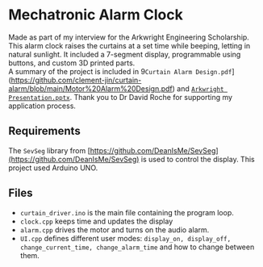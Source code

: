 # Mechatronic Alarm Clock
Made as part of my interview for the Arkwright Engineering Scholarship. \
This alarm clock raises the curtains at a set time while beeping, letting in natural sunlight. It included a 7-segment display, programmable using buttons, and custom 3D printed parts. \
A summary of the project is included in 9```Curtain Alarm Design.pdf```](https://github.com/clement-jin/curtain-alarm/blob/main/Motor%20Alarm%20Design.pdf) and [```Arkwright Presentation.pptx```](https://github.com/clement-jin/curtain-alarm/blob/main/Arkwright%20Presentation%20v_1.pptx). Thank you to Dr David Roche for supporting my application process. 

## Requirements
The ```SevSeg``` library from [https://github.com/DeanIsMe/SevSeg](https://github.com/DeanIsMe/SevSeg) is used to control the display. 
This project used Arduino UNO. 

## Files
- ```curtain_driver.ino``` is the main file containing the program loop.
- ```clock.cpp``` keeps time and updates the display
- ```alarm.cpp``` drives the motor and turns on the audio alarm.
- ```UI.cpp``` defines different user modes: ```display_on, display_off, change_current_time, change_alarm_time``` and how to change between them.
